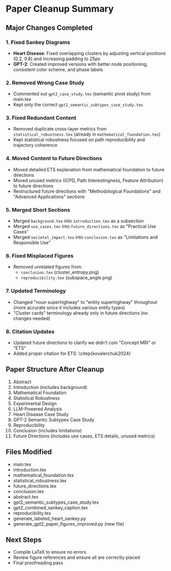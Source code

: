 # Paper Cleanup Summary

## Major Changes Completed

### 1. Fixed Sankey Diagrams
- **Heart Disease**: Fixed overlapping clusters by adjusting vertical positions (0.2, 0.8) and increasing padding to 25px
- **GPT-2**: Created improved versions with better node positioning, consistent color scheme, and phase labels

### 2. Removed Wrong Case Study
- Commented out `gpt2_case_study.tex` (semantic pivot study) from main.tex
- Kept only the correct `gpt2_semantic_subtypes_case_study.tex`

### 3. Fixed Redundant Content
- Removed duplicate cross-layer metrics from `statistical_robustness.tex` (already in `mathematical_foundation.tex`)
- Kept statistical robustness focused on path reproducibility and trajectory coherence

### 4. Moved Content to Future Directions
- Moved detailed ETS explanation from mathematical foundation to future directions
- Moved unused metrics (ICPD, Path Interestingness, Feature Attribution) to future directions
- Restructured future directions with "Methodological Foundations" and "Advanced Applications" sections

### 5. Merged Short Sections
- Merged `background.tex` into `introduction.tex` as a subsection
- Merged `use_cases.tex` into `future_directions.tex` as "Practical Use Cases"
- Merged `societal_impact.tex` into `conclusion.tex` as "Limitations and Responsible Use"

### 6. Fixed Misplaced Figures
- Removed unrelated figures from:
  - `conclusion.tex` (cluster_entropy.png)
  - `reproducibility.tex` (subspace_angle.png)

### 7. Updated Terminology
- Changed "noun superhighway" to "entity superhighway" throughout (more accurate since it includes various entity types)
- "Cluster cards" terminology already only in future directions (no changes needed)

### 8. Citation Updates
- Updated future directions to clarify we didn't coin "Concept MRI" or "ETS"
- Added proper citation for ETS: \citep{kovalerchuk2024}

## Paper Structure After Cleanup

1. Abstract
2. Introduction (includes background)
3. Mathematical Foundation
4. Statistical Robustness
5. Experimental Design
6. LLM-Powered Analysis
7. Heart Disease Case Study
8. GPT-2 Semantic Subtypes Case Study
9. Reproducibility
10. Conclusion (includes limitations)
11. Future Directions (includes use cases, ETS details, unused metrics)

## Files Modified
- main.tex
- introduction.tex
- mathematical_foundation.tex
- statistical_robustness.tex
- future_directions.tex
- conclusion.tex
- abstract.tex
- gpt2_semantic_subtypes_case_study.tex
- gpt2_combined_sankey_caption.tex
- reproducibility.tex
- generate_labeled_heart_sankey.py
- generate_gpt2_paper_figures_improved.py (new file)

## Next Steps
- Compile LaTeX to ensure no errors
- Review figure references and ensure all are correctly placed
- Final proofreading pass